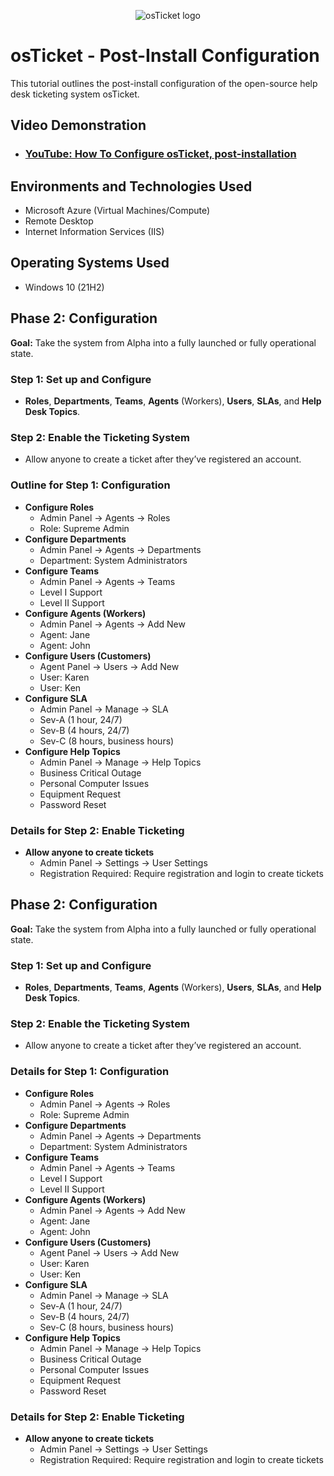 <p align="center">
<img src="https://i.imgur.com/Clzj7Xs.png" alt="osTicket logo"/>
</p>

<h1>osTicket - Post-Install Configuration</h1>
This tutorial outlines the post-install configuration of the open-source help desk ticketing system osTicket.<br />


<h2>Video Demonstration</h2>

- ### [YouTube: How To Configure osTicket, post-installation](https://www.youtube.com)

<h2>Environments and Technologies Used</h2>

- Microsoft Azure (Virtual Machines/Compute)
- Remote Desktop
- Internet Information Services (IIS)

<h2>Operating Systems Used </h2>

- Windows 10</b> (21H2)

<h2>Phase 2: Configuration</h2>

<p><strong>Goal:</strong> Take the system from Alpha into a fully launched or fully operational state.</p>

<h3>Step 1: Set up and Configure</h3>
<ul>
  <li><strong>Roles</strong>, <strong>Departments</strong>, <strong>Teams</strong>, <strong>Agents</strong> (Workers), <strong>Users</strong>, <strong>SLAs</strong>, and <strong>Help Desk Topics</strong>.</li>
</ul>

<h3>Step 2: Enable the Ticketing System</h3>
<ul>
  <li>Allow anyone to create a ticket after they’ve registered an account.</li>
</ul>

<h3>Outline for Step 1: Configuration</h3>

<ul>
  <li><strong>Configure Roles</strong>
    <ul>
      <li>Admin Panel -> Agents -> Roles</li>
      <li>Role: Supreme Admin</li>
    </ul>
  </li>
  
  <li><strong>Configure Departments</strong>
    <ul>
      <li>Admin Panel -> Agents -> Departments</li>
      <li>Department: System Administrators</li>
    </ul>
  </li>
  
  <li><strong>Configure Teams</strong>
    <ul>
      <li>Admin Panel -> Agents -> Teams</li>
      <li>Level I Support</li>
      <li>Level II Support</li>
    </ul>
  </li>
  
  <li><strong>Configure Agents (Workers)</strong>
    <ul>
      <li>Admin Panel -> Agents -> Add New</li>
      <li>Agent: Jane</li>
      <li>Agent: John</li>
    </ul>
  </li>
  
  <li><strong>Configure Users (Customers)</strong>
    <ul>
      <li>Agent Panel -> Users -> Add New</li>
      <li>User: Karen</li>
      <li>User: Ken</li>
    </ul>
  </li>
  
  <li><strong>Configure SLA</strong>
    <ul>
      <li>Admin Panel -> Manage -> SLA</li>
      <li>Sev-A (1 hour, 24/7)</li>
      <li>Sev-B (4 hours, 24/7)</li>
      <li>Sev-C (8 hours, business hours)</li>
    </ul>
  </li>
  
  <li><strong>Configure Help Topics</strong>
    <ul>
      <li>Admin Panel -> Manage -> Help Topics</li>
      <li>Business Critical Outage</li>
      <li>Personal Computer Issues</li>
      <li>Equipment Request</li>
      <li>Password Reset</li>
    </ul>
  </li>
</ul>

<h3>Details for Step 2: Enable Ticketing</h3>
<ul>
  <li><strong>Allow anyone to create tickets</strong>
    <ul>
      <li>Admin Panel -> Settings -> User Settings</li>
      <li>Registration Required: Require registration and login to create tickets</li>
    </ul>
  </li>
</ul>




<h2><h2>Phase 2: Configuration</h2>

<p><strong>Goal:</strong> Take the system from Alpha into a fully launched or fully operational state.</p>

<h3>Step 1: Set up and Configure</h3>
<ul>
  <li><strong>Roles</strong>, <strong>Departments</strong>, <strong>Teams</strong>, <strong>Agents</strong> (Workers), <strong>Users</strong>, <strong>SLAs</strong>, and <strong>Help Desk Topics</strong>.</li>
</ul>

<h3>Step 2: Enable the Ticketing System</h3>
<ul>
  <li>Allow anyone to create a ticket after they’ve registered an account.</li>
</ul>

<h3>Details for Step 1: Configuration</h3>

<ul>
  <li><strong>Configure Roles</strong>
    <ul>
      <li>Admin Panel -> Agents -> Roles</li>
      <li>Role: Supreme Admin</li>
    </ul>
  </li>
  
  <li><strong>Configure Departments</strong>
    <ul>
      <li>Admin Panel -> Agents -> Departments</li>
      <li>Department: System Administrators</li>
    </ul>
  </li>
  
  <li><strong>Configure Teams</strong>
    <ul>
      <li>Admin Panel -> Agents -> Teams</li>
      <li>Level I Support</li>
      <li>Level II Support</li>
    </ul>
  </li>
  
  <li><strong>Configure Agents (Workers)</strong>
    <ul>
      <li>Admin Panel -> Agents -> Add New</li>
      <li>Agent: Jane</li>
      <li>Agent: John</li>
    </ul>
  </li>
  
  <li><strong>Configure Users (Customers)</strong>
    <ul>
      <li>Agent Panel -> Users -> Add New</li>
      <li>User: Karen</li>
      <li>User: Ken</li>
    </ul>
  </li>
  
  <li><strong>Configure SLA</strong>
    <ul>
      <li>Admin Panel -> Manage -> SLA</li>
      <li>Sev-A (1 hour, 24/7)</li>
      <li>Sev-B (4 hours, 24/7)</li>
      <li>Sev-C (8 hours, business hours)</li>
    </ul>
  </li>
  
  <li><strong>Configure Help Topics</strong>
    <ul>
      <li>Admin Panel -> Manage -> Help Topics</li>
      <li>Business Critical Outage</li>
      <li>Personal Computer Issues</li>
      <li>Equipment Request</li>
      <li>Password Reset</li>
    </ul>
  </li>
</ul>

<h3>Details for Step 2: Enable Ticketing</h3>
<ul>
  <li><strong>Allow anyone to create tickets</strong>
    <ul>
      <li>Admin Panel -> Settings -> User Settings</li>
      <li>Registration Required: Require registration and login to create tickets</li>
    </ul>
  </li>
